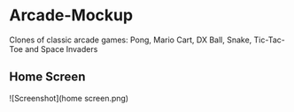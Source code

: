 # Arcade-Mockup
Clones of classic arcade games: Pong, Mario Cart, DX Ball, Snake, Tic-Tac-Toe and Space Invaders

## Home Screen
![Screenshot](home screen.png)
